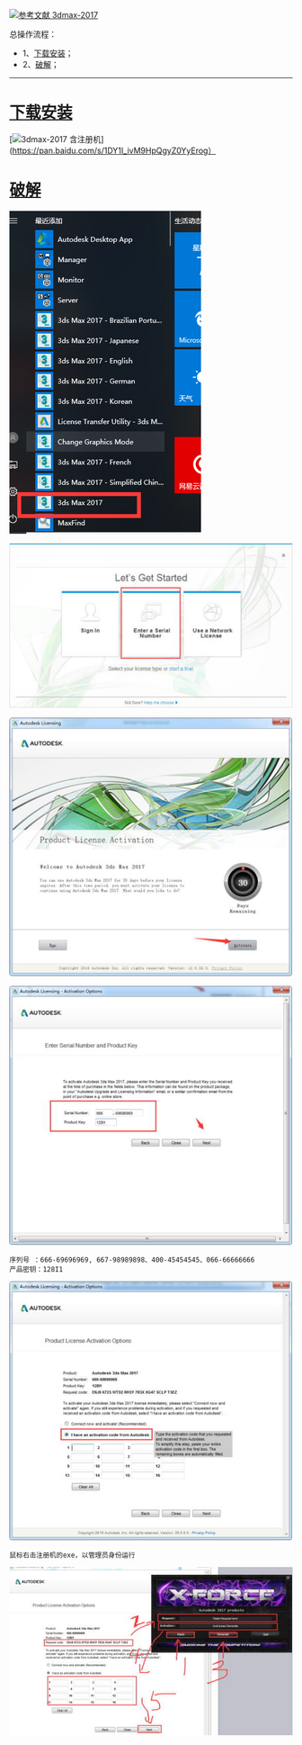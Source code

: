 [![](https://img.shields.io/badge/参考文献-3dmax--2017-yellow.svg "参考文献 3dmax-2017")](https://www.3d66.com/softhtml/softsetup_350.html)

总操作流程：
- 1、[下载安装](#3dmax-2017-01)；
- 2、[破解](#3dmax-2017-02)；

***

# <a name="3dmax-2017-01" href="#" >下载安装</a>

[![](https://img.shields.io/badge/3dmax--2017-含注册机-green.svg "3dmax-2017 含注册机")](https://pan.baidu.com/s/1DY1I_ivM9HpQgyZ0YyErog）

# <a name="3dmax-2017-02" href="#" >破解</a>
![](image/1-1.png)

![](image/1-2.png)

![](image/1-3.png)

![](image/1-4.png)

```
序列号 ：666-69696969, 667-98989898、400-45454545、066-66666666
产品密钥：128I1
```

![](image/1-5.png)

`
鼠标右击注册机的exe，以管理员身份运行
`

![](image/1-6.png)

